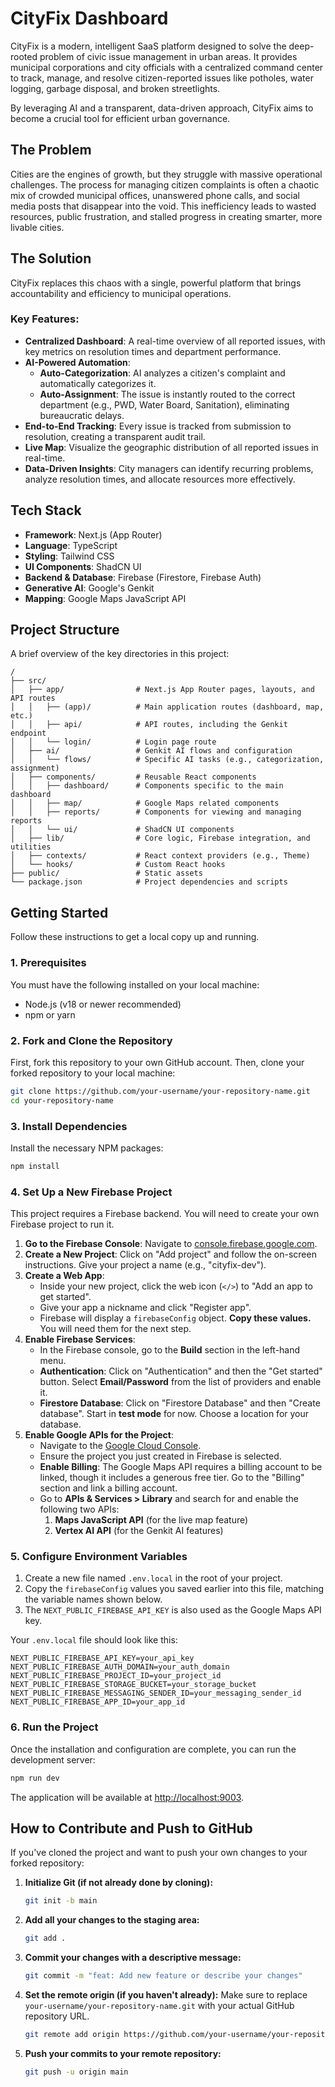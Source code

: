 # CityFix Dashboard

CityFix is a modern, intelligent SaaS platform designed to solve the deep-rooted problem of civic issue management in urban areas. It provides municipal corporations and city officials with a centralized command center to track, manage, and resolve citizen-reported issues like potholes, water logging, garbage disposal, and broken streetlights.

By leveraging AI and a transparent, data-driven approach, CityFix aims to become a crucial tool for efficient urban governance.

## The Problem

Cities are the engines of growth, but they struggle with massive operational challenges. The process for managing citizen complaints is often a chaotic mix of crowded municipal offices, unanswered phone calls, and social media posts that disappear into the void. This inefficiency leads to wasted resources, public frustration, and stalled progress in creating smarter, more livable cities.

## The Solution

CityFix replaces this chaos with a single, powerful platform that brings accountability and efficiency to municipal operations.

### Key Features:

- **Centralized Dashboard**: A real-time overview of all reported issues, with key metrics on resolution times and department performance.
- **AI-Powered Automation**:
    - **Auto-Categorization**: AI analyzes a citizen's complaint and automatically categorizes it.
    - **Auto-Assignment**: The issue is instantly routed to the correct department (e.g., PWD, Water Board, Sanitation), eliminating bureaucratic delays.
- **End-to-End Tracking**: Every issue is tracked from submission to resolution, creating a transparent audit trail.
- **Live Map**: Visualize the geographic distribution of all reported issues in real-time.
- **Data-Driven Insights**: City managers can identify recurring problems, analyze resolution times, and allocate resources more effectively.

## Tech Stack

- **Framework**: Next.js (App Router)
- **Language**: TypeScript
- **Styling**: Tailwind CSS
- **UI Components**: ShadCN UI
- **Backend & Database**: Firebase (Firestore, Firebase Auth)
- **Generative AI**: Google's Genkit
- **Mapping**: Google Maps JavaScript API

## Project Structure

A brief overview of the key directories in this project:

```
/
├── src/
│   ├── app/                # Next.js App Router pages, layouts, and API routes
│   │   ├── (app)/          # Main application routes (dashboard, map, etc.)
│   │   ├── api/            # API routes, including the Genkit endpoint
│   │   └── login/          # Login page route
│   ├── ai/                 # Genkit AI flows and configuration
│   │   └── flows/          # Specific AI tasks (e.g., categorization, assignment)
│   ├── components/         # Reusable React components
│   │   ├── dashboard/      # Components specific to the main dashboard
│   │   ├── map/            # Google Maps related components
│   │   ├── reports/        # Components for viewing and managing reports
│   │   └── ui/             # ShadCN UI components
│   ├── lib/                # Core logic, Firebase integration, and utilities
│   ├── contexts/           # React context providers (e.g., Theme)
│   └── hooks/              # Custom React hooks
├── public/                 # Static assets
└── package.json            # Project dependencies and scripts
```

## Getting Started

Follow these instructions to get a local copy up and running.

### 1. Prerequisites

You must have the following installed on your local machine:
- Node.js (v18 or newer recommended)
- npm or yarn

### 2. Fork and Clone the Repository

First, fork this repository to your own GitHub account. Then, clone your forked repository to your local machine:

```sh
git clone https://github.com/your-username/your-repository-name.git
cd your-repository-name
```

### 3. Install Dependencies

Install the necessary NPM packages:

```sh
npm install
```

### 4. Set Up a New Firebase Project

This project requires a Firebase backend. You will need to create your own Firebase project to run it.

1.  **Go to the Firebase Console**: Navigate to [console.firebase.google.com](https://console.firebase.google.com).
2.  **Create a New Project**: Click on "Add project" and follow the on-screen instructions. Give your project a name (e.g., "cityfix-dev").
3.  **Create a Web App**:
    *   Inside your new project, click the web icon (`</>`) to "Add an app to get started".
    *   Give your app a nickname and click "Register app".
    *   Firebase will display a `firebaseConfig` object. **Copy these values.** You will need them for the next step.
4.  **Enable Firebase Services**:
    *   In the Firebase console, go to the **Build** section in the left-hand menu.
    *   **Authentication**: Click on "Authentication" and then the "Get started" button. Select **Email/Password** from the list of providers and enable it.
    *   **Firestore Database**: Click on "Firestore Database" and then "Create database". Start in **test mode** for now. Choose a location for your database.
5.  **Enable Google APIs for the Project**:
    *   Navigate to the [Google Cloud Console](https://console.cloud.google.com/).
    *   Ensure the project you just created in Firebase is selected.
    *   **Enable Billing**: The Google Maps API requires a billing account to be linked, though it includes a generous free tier. Go to the "Billing" section and link a billing account.
    *   Go to **APIs & Services > Library** and search for and enable the following two APIs:
        1.  **Maps JavaScript API** (for the live map feature)
        2.  **Vertex AI API** (for the Genkit AI features)

### 5. Configure Environment Variables

1.  Create a new file named `.env.local` in the root of your project.
2.  Copy the `firebaseConfig` values you saved earlier into this file, matching the variable names shown below.
3.  The `NEXT_PUBLIC_FIREBASE_API_KEY` is also used as the Google Maps API key.

Your `.env.local` file should look like this:

```env
NEXT_PUBLIC_FIREBASE_API_KEY=your_api_key
NEXT_PUBLIC_FIREBASE_AUTH_DOMAIN=your_auth_domain
NEXT_PUBLIC_FIREBASE_PROJECT_ID=your_project_id
NEXT_PUBLIC_FIREBASE_STORAGE_BUCKET=your_storage_bucket
NEXT_PUBLIC_FIREBASE_MESSAGING_SENDER_ID=your_messaging_sender_id
NEXT_PUBLIC_FIREBASE_APP_ID=your_app_id
```

### 6. Run the Project

Once the installation and configuration are complete, you can run the development server:

```bash
npm run dev
```

The application will be available at [http://localhost:9003](http://localhost:9003).

## How to Contribute and Push to GitHub

If you've cloned the project and want to push your own changes to your forked repository:

1.  **Initialize Git (if not already done by cloning):**
    ```sh
    git init -b main
    ```

2.  **Add all your changes to the staging area:**
    ```sh
    git add .
    ```

3.  **Commit your changes with a descriptive message:**
    ```sh
    git commit -m "feat: Add new feature or describe your changes"
    ```

4.  **Set the remote origin (if you haven't already):**
    Make sure to replace `your-username/your-repository-name.git` with your actual GitHub repository URL.
    ```sh
    git remote add origin https://github.com/your-username/your-repository-name.git
    ```

5.  **Push your commits to your remote repository:**
    ```sh
    git push -u origin main
    ```
